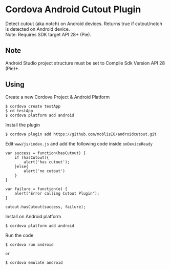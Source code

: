 # Cordova Android Cutout Plugin

Detect cutout (aka notch) on Android devices.
Returns true if cutout/notch is detected on Android device.  
Note: Requires SDK target API 28+ (Pie).

## Note

Android Studio project structure must be set to Compile Sdk Version API 28 (Pie)+.

## Using

Create a new Cordova Project & Android Platform

    $ cordova create testApp 
    $ cd testApp
    $ cordova platform add android
    
Install the plugin

    $ cordova plugin add https://github.com/moblisIO/androidcutout.git    

Edit `www/js/index.js` and add the following code inside `onDeviceReady`

```
var success = function(hasCutout) {
    if (hasCutout){
        alert('has cutout');
    }else{
        alert('no cutout')
    }
}

var failure = function(e) {
    alert("Error calling Cutout Plugin");
}

cutout.hasCutout(success, failure);

```

Install on Android platform

    $ cordova platform add android
    
Run the code

    $ cordova run android

    or

    $ cordova emulate android
